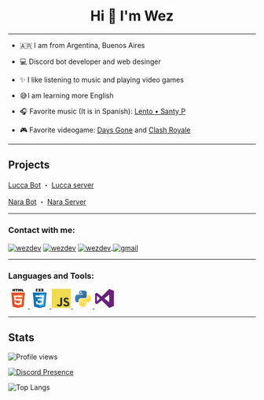<h1 align="center">Hi 👋 I'm Wez</h1>

---

- 🇦🇷 I am from Argentina, Buenos Aires

- 💻 Discord bot developer and web desinger 

- ✨ I like listening to music and playing video games

- 😅 I am learning more English 

- 🎧 Favorite music (It is in Spanish): [Lento • Santy P](https://open.spotify.com/album/4HffDVQnrInW3kQ5ewyHmb?highlight=spotify:track:4uBtsdMMC7toM7DFV08uie)

- 🎮 Favorite videogame: [Days Gone](https://store.steampowered.com/app/1259420/Days_Gone/) and [Clash Royale](https://clashroyale.com/)

---

## Projects

[Lucca Bot](https://dsc.gg/luca-bot) ・ [Lucca server](https://discord.gg/ynNWwPRgv2)

[Nara Bot](https://discord.com/oauth2/authorize?client_id=977278077539323984&permissions=1377409760503&scope=bot) ・ [Nara Server](https://discord.gg/5FAvD6a92b)


---

<h3 align="left">Contact with me:</h3>
<p align="left">
<a href="https://discord.com/users/759233882926350346" target="blank"><img align="center" src="https://raw.githubusercontent.com/rahuldkjain/github-profile-readme-generator/master/src/images/icons/Social/discord.svg" alt="wezdev" height="30" width="40" /></a>
<a href="https://instagram.com/wezz_dev" target="blank"><img align="center" src="https://raw.githubusercontent.com/rahuldkjain/github-profile-readme-generator/master/src/images/icons/Social/instagram.svg" alt="wezdev" height="30" width="40" /></a> <a href="https://twitter.com/ImWezzz" target="blank"> <img align="center" src="https://raw.githubusercontent.com/rahuldkjain/github-profile-readme-generator/master/src/images/icons/Social/twitter.svg" alt="wezdev" height="30" width="40" /> </a> <a href="https://mail.google.com/mail/u/2/#search/imwezcontact%40gmail.com?compose=new" target="_blank"> <img align="center" src="https://www.vectorlogo.zone/logos/gmail/gmail-icon.svg" alt="gmail" height="30" width="40" /></a>

</p>

---

<h3 align="left">Languages and Tools:</h3>

<p align="left"> <a href="https://www.w3.org/html/" target="_blank" rel="noreferrer"> <img src="https://raw.githubusercontent.com/devicons/devicon/master/icons/html5/html5-original-wordmark.svg" alt="html5" width="40" height="40"/> </a> <a href="https://www.w3schools.com/css/" target="_blank" rel="noreferrer"> <img src="https://raw.githubusercontent.com/devicons/devicon/master/icons/css3/css3-original-wordmark.svg" alt="css3" width="40" height="40"/> </a> <a href="https://developer.mozilla.org/en-US/docs/Web/JavaScript" target="_blank" rel="noreferrer"> <img src="https://raw.githubusercontent.com/devicons/devicon/master/icons/javascript/javascript-original.svg" alt="javascript" width="40" height="40"/> </a> <a href="https://developer.mozilla.org/en-US/docs/Web/Python" target="_blank" rel="noreferrer"> <img src="https://raw.githubusercontent.com/devicons/devicon/master/icons/python/python-original.svg" alt="python" width="40" height="40"/> </a> <a href="https://developer.mozilla.org/en-US/docs/WeVisualStudioCode" target="_blank" rel="noreferrer"> <img src="https://raw.githubusercontent.com/devicons/devicon/master/icons/visualstudio/visualstudio-plain.svg" alt="vscode" width="40" height="40" style="fill: #006dff;"/> </a> </p>

---
## Stats
![Profile views](https://komarev.com/ghpvc/?username=ImWezzz) 

[![Discord Presence](https://lanyard.cnrad.dev/api/759233882926350346?borderRadius=20px&hideDiscrim=true&theme=tokyonight)](https://discord.com/users/759233882926350346)

![Top Langs](https://github-readme-stats.vercel.app/api/top-langs/?username=imwezzz&layout=compact&langs_count=7&theme=tokyonight&card_width=550)
